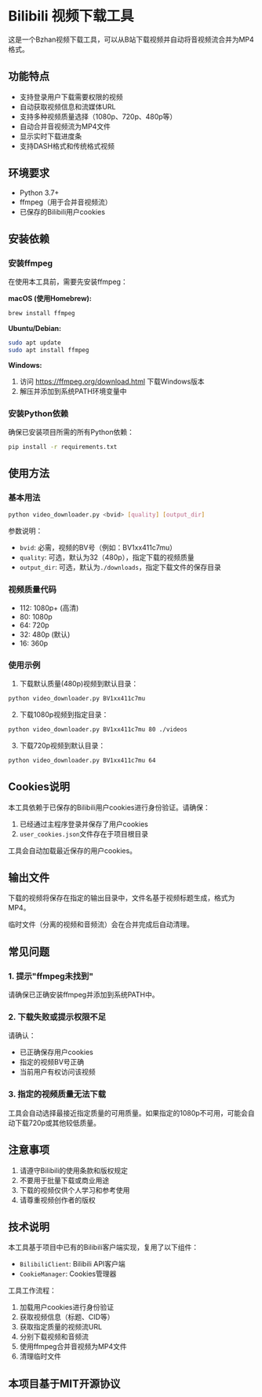 # Bilibili 视频下载工具

这是一个Bzhan视频下载工具，可以从B站下载视频并自动将音视频流合并为MP4格式。

## 功能特点

- 支持登录用户下载需要权限的视频
- 自动获取视频信息和流媒体URL
- 支持多种视频质量选择（1080p、720p、480p等）
- 自动合并音视频流为MP4文件
- 显示实时下载进度条
- 支持DASH格式和传统格式视频

## 环境要求

- Python 3.7+
- ffmpeg（用于合并音视频流）
- 已保存的Bilibili用户cookies

## 安装依赖

### 安装ffmpeg

在使用本工具前，需要先安装ffmpeg：

**macOS (使用Homebrew):**
```bash
brew install ffmpeg
```

**Ubuntu/Debian:**
```bash
sudo apt update
sudo apt install ffmpeg
```

**Windows:**
1. 访问 https://ffmpeg.org/download.html 下载Windows版本
2. 解压并添加到系统PATH环境变量中

### 安装Python依赖

确保已安装项目所需的所有Python依赖：

```bash
pip install -r requirements.txt
```

## 使用方法

### 基本用法

```bash
python video_downloader.py <bvid> [quality] [output_dir]
```

参数说明：
- `bvid`: 必需，视频的BV号（例如：BV1xx411c7mu）
- `quality`: 可选，默认为32（480p），指定下载的视频质量
- `output_dir`: 可选，默认为`./downloads`，指定下载文件的保存目录

### 视频质量代码

- 112: 1080p+ (高清)
- 80: 1080p
- 64: 720p
- 32: 480p (默认)
- 16: 360p

### 使用示例

1. 下载默认质量(480p)视频到默认目录：
```bash
python video_downloader.py BV1xx411c7mu
```

2. 下载1080p视频到指定目录：
```bash
python video_downloader.py BV1xx411c7mu 80 ./videos
```

3. 下载720p视频到默认目录：
```bash
python video_downloader.py BV1xx411c7mu 64
```

## Cookies说明

本工具依赖于已保存的Bilibili用户cookies进行身份验证。请确保：

1. 已经通过主程序登录并保存了用户cookies
2. `user_cookies.json`文件存在于项目根目录

工具会自动加载最近保存的用户cookies。

## 输出文件

下载的视频将保存在指定的输出目录中，文件名基于视频标题生成，格式为MP4。

临时文件（分离的视频和音频流）会在合并完成后自动清理。

## 常见问题

### 1. 提示"ffmpeg未找到"

请确保已正确安装ffmpeg并添加到系统PATH中。

### 2. 下载失败或提示权限不足

请确认：
- 已正确保存用户cookies
- 指定的视频BV号正确
- 当前用户有权访问该视频

### 3. 指定的视频质量无法下载

工具会自动选择最接近指定质量的可用质量。如果指定的1080p不可用，可能会自动下载720p或其他较低质量。

## 注意事项

1. 请遵守Bilibili的使用条款和版权规定
2. 不要用于批量下载或商业用途
3. 下载的视频仅供个人学习和参考使用
4. 请尊重视频创作者的版权

## 技术说明

本工具基于项目中已有的Bilibili客户端实现，复用了以下组件：
- `BilibiliClient`: Bilibili API客户端
- `CookieManager`: Cookies管理器

工具工作流程：
1. 加载用户cookies进行身份验证
2. 获取视频信息（标题、CID等）
3. 获取指定质量的视频流URL
4. 分别下载视频和音频流
5. 使用ffmpeg合并音视频为MP4文件
6. 清理临时文件


## 本项目基于MIT开源协议
 
